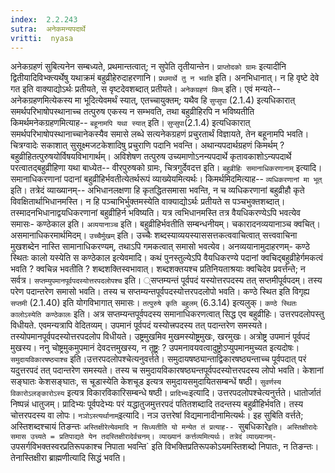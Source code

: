 ```yaml
---
index:  2.2.243
sutra:  अनेकमन्यपदार्थे
vritti:  nyasa
---
```


अनेकग्रहणं सुबित्यनेन सम्बध्यते, प्रथमान्तत्वात्; न सुपेति तृतीयान्तेन। `प्राप्तोदको ग्रामः` इत्यादीनि द्वितीयादिविभ्क्त्यर्थेषु यथाक्रमं बहुव्रीहेरुदाहरणानि।
`प्रथमार्थे तु न भवति` इति। अनभिधानात्। न हि वृष्टे देवे गत इति वाक्याद्योऽर्थः प्रतीयते, स वृष्टदेवशब्दात् प्रतीयते।
`अनेकग्रहणं किम्` इति। एवं मन्यते-- अनेकग्रहणमित्येकस्य मा भूदित्येवमर्थं स्यात्, एतच्चायुक्तम्; यथैव हि `सुप्सुपा` (2.1.4) इत्यधिकारात् समर्थपरिभाषोपस्थानाच्च तत्पुरुष एकस्य न सम्भवति, तथा बहुव्रीहिरपि न भविष्यतीति किमर्थमनेकग्रहणमित्याह-- `बहूनामपि यथा स्यात्` इति। `सुप्सुपा`(2.1.4) इत्यधिकारात् समर्थपरिभाषोपस्थानाच्चानेकस्यैव समासे लब्धे सत्यनेकग्रहणं प्रचुरतार्थं विज्ञायते, तेन बहूनामपि भवति। चित्रग्वादेः सकाशात् सुसूक्ष्मजटकेशादिषु प्रचुराणि पदानि भवन्ति। अथान्यपदार्थग्रहणं किमर्थम् ? बहुव्रीहितत्पुरुषयोर्विषयविभागार्थम्। अविशेषण तत्पुरुष उच्यमाणोऽनन्यपदार्थे कृतावकाशोऽन्यपदार्थे परत्वातद्बहुव्रीहिणा यथा बाध्येत-- वीरपुरुषको ग्रामः, चित्रगुर्देवदत्त इति।
`बहुव्रीहिः समानाधिकरणानाम्` इत्यादि। समानाधिकरणानां पदानां बहुव्रीहिर्भवतीत्येतर्थरूपं व्याख्येयमित्यर्थः। किमर्थमिदमित्याह-- `व्यधिकरणानां मा भूत्` इति। तत्रेदं व्याख्यानम्-- अभिधानलक्षणा हि कृतद्धितसमासा भवन्ति, न च व्यधिकरणानां बहुव्रीहौ कृते विवक्षितार्थाभिधानमस्ति। न हि पञ्चाभिर्भुक्तमस्येति वाक्याद्योऽर्थः प्रतीयते स पञ्चभुक्तशब्दात्। तस्मादनभिधानाद्वयधिकरणानां बहुव्रीहिर्न भविष्यति। यत्र त्वभिधानमस्ति तत्र वैयधिकरण्येऽपि भवत्येव समासः- कण्ठेकाल इति।
`अव्ययानाञ्च` इति। बहुव्रीहिर्भवतीति सम्बन्धनीयम्। चकारादनव्ययानाञ्च क्वचित्। असमानाधिकरमार्थमिदम्। `उच्चैर्मुखम्` इति। उच्चैः शब्दस्याव्ययस्याससत्तकत्ववाचित्वात् सत्त्ववाचिना मुखशब्देन नास्ति सामानाधिकरण्यम्, तथाऽपि गमकत्वात् समासो भवत्येव। अनव्ययानामुदाहरणम्- कण्ठे स्थितः कालो यस्येति स कण्ठेकाल इत्येवमादि। कथं पुनस्तुल्येऽपि वैयधिकरण्ये पदानां क्वचिद्बहुव्रीहेर्गमकत्वं भवति ? क्वचिन्न भवतीति ? शब्दशक्तिस्वभावात्। शब्दशक्तयश्च प्रतिनियताश्रयाः क्वचिदेव प्रवर्त्तन्ते; न सर्वत्र।
`सप्तम्युपमानपूर्वपदस्योत्तरपदलोपश्च` इति। ्सप्तम्यन्तं पूर्वपदं यस्योत्तरपदस्य तत् सप्तमीपूर्वपदम्। तस्य परेण पदान्तरेण समासो भवति। तस्य च सप्तम्यन्तपूर्वपदस्योत्तरपदलोपो भवति। कण्ठे स्थित इति विगृह्य `सप्तमी` (2.1.40) इति योगविभागात् समासः। `तत्पुरुषे कृति बहुलम्` (6.3.14) इत्यलुक्। `कण्ठे स्थितः कालोऽस्येति कण्ठेकालः` इति। अत्र सप्तम्यन्तपूर्वपदस्य समानाधिकरणत्वात् सिद्ध एव बहुव्रीहिः। उत्तरपदलोपस्तु विधीयते. एवमन्यत्रापि वेदितव्यम्। उपमानं पूर्वपदं यस्योत्त्रपदस्य तत् पदान्तरेण समस्यते। तस्योपमानपूर्वपदस्योत्तरपदलोप विधीयते। उष्ट्रमुखमिव मुखमस्योष्ट्रमुखः, खरमुखः। अत्रोष्ट्र उपमानं पूर्वपदं मुखस्य। ननु चोष्ट्रमुकमुपमानं देवदत्तमुखस्य, न तूष्ट्रः ? उपमनावयवत्वादुष्ट्रोऽप्युपमानमुच्यत इत्यदोषः।
`समुदायविकारषष्ठ्याश्च` इति।उत्तरपदलोपश्चेत्यनुवर्त्तते। समुदायषष्ठ्यान्ताद्विकारषष्ठ्यन्ताच्च पूर्वपदात् परं यदुत्तरपदं तत् पदान्तरेण समस्यते। तस्य च समुदायविकारषष्ठ्यन्तपूर्वपदस्योत्तरपदस्य लोपो भवति। केशानां सङ्घातः केशसङ्घातः, स चूडास्येति केशचूड इत्यत्र समुदायसमुदायितसम्बन्धें षष्ठी। `सुवर्णस्य विकारोऽलङ्कारोऽस्य` इत्यत्र विकारविकारिसम्बन्धे षष्ठी।
`प्रादिभ्यः`इत्यादि। उत्तरपदलोपश्चेत्यनुर्त्तते। धातोर्जातं निष्पन्नं धातुजम्। प्रादिभ्यः पूर्वपदेभ्यः परं यद्धातुजमुत्तरपदं पतितशब्दादि तदन्तस्य बहुव्रीहिर्भवति। तस्य चोत्तरपदस्य वा लोपः।
`नञोऽस्त्यर्थानाम्`इत्यादि। नञ उत्तरेषां विद्यमानादीनामित्यर्थः।
इह सुबिति वर्त्तते; अस्तिशब्दश्चायं तिङन्तः `अस्तिक्षीरेत्येवमादि न सिध्यतीति यो मन्येत तं प्रत्याह-- `सुबधिकारे` इति। अस्तिक्षीरादेः समास उच्यते = प्रतिपाद्यते येन तदस्तिक्षीरादेर्वचनम्। व्याख्यानं कर्त्तव्यमित्यर्थः। तत्रेदं व्याख्यानम्- `उपसर्गविभक्तस्वरप्रतिरूपकाश्च निपाता भवन्ति` इति विभक्तिप्रतिरूपकोऽयमस्तिशब्दो निपातः, न तिङन्तः। तेनास्तिक्षीरा ब्राह्मणीत्यादि सिद्धं भवति।

